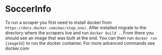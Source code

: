 # SoccerInfo
To run a scraper you first need to install docker from `https://docs.docker.com/mac/step_one/`.  After installed migrate to the directory where the scrapers live
and run `docker build .`. From there you should see an image that was built at the end.  You can then run `docker run {imageId}` to run the docker container.
For more advanced commands see docker.com
